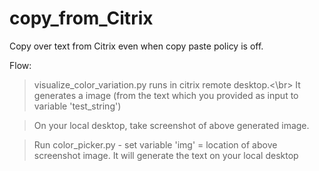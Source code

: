 # copy_from_Citrix
Copy over text from Citrix even when copy paste policy is off.

Flow:
  > visualize_color_variation.py runs in citrix remote desktop.<\br>
  It generates a image (from the text which you provided as input to variable 'test_string')
  
  > On your local desktop, take screenshot of above generated image.
  
  > Run color_picker.py - set variable 'img' = location of above screenshot image.
  It will generate the text on your local desktop
